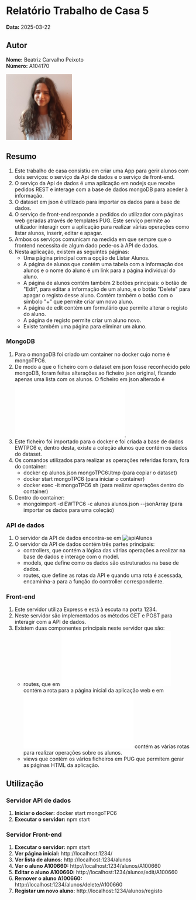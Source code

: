 # Relatório Trabalho de Casa 5

**Data:** 2025-03-22

## Autor

**Nome:** Beatriz Carvalho Peixoto  
**Número:** A104170  

![Fotografia de identificação](../foto_identificacao.png)

## Resumo
1. Este trabalho de casa consistiu em criar uma App para gerir alunos com dois serviços: o serviço da Api de dados e o serviço de front-end.
2. O serviço da Api de dados é uma aplicação em nodejs que recebe pedidos REST e interage com a base de dados mongoDB para aceder à informação.
3. O dataset em json é utilizado para importar os dados para a base de dados.
4. O serviço de front-end responde a pedidos do utilizador com páginas web geradas através de templates PUG. Este serviço permite ao utilizador interagir com a aplicação para realizar várias operações como listar alunos, inserir, editar e apagar.
5. Ambos os serviços comunicam na medida em que sempre que o frontend necessita de algum dado pede-os à API de dados.
6. Nesta aplicação, existem as seguintes páginas:
    - Uma página principal com a opção de Listar Alunos.
    - A página de alunos que contém uma tabela com a informação dos alunos e o nome do aluno é um link para a página individual do aluno.
    - A página de alunos contém também 2 botões principais: o botão de "Edit", para editar a informação de um aluno, e o botão "Delete" para apagar o registo desse aluno. Contém também o botão com o símbolo "+" que permite criar um novo aluno.
    - A página de edit contém um formulário que permite alterar o registo do aluno. 
    - A página de registo permite criar um aluno novo.
    - Existe também uma página para eliminar um aluno.

### MongoDB
1. Para o mongoDB foi criado um container no docker cujo nome é mongoTPC6.
2. De modo a que o ficheiro com o dataset em json fosse reconhecido pelo mongoDB, foram feitas alterações ao ficheiro json original, ficando apenas uma lista com os alunos. O ficheiro em json alterado é ![alunos.json](apiAlunos/alunos.json).
3. Este ficheiro foi importado para o docker e foi criada a base de dados EWTPC6 e, dentro desta, existe a coleção alunos que contém os dados do dataset.
4. Os comandos utilizados para realizar as operações referidas foram, fora do container:
    - docker cp alunos.json mongoTPC6:/tmp (para copiar o dataset)
    - docker start mongoTPC6 (para iniciar o container)
    - docker exec -it mongoTPC6 sh (para realizar operações dentro do container)
5. Dentro do container:
    - mongoimport -d EWTPC6 -c alunos alunos.json --jsonArray (para importar os dados para uma coleção)

### API de dados
1. O servidor da API de dados encontra-se em ![apiAlunos](apiAlunos/)
2. O servidor da API de dados contém três partes principais:
    - controllers, que contém a lógica das várias operações a realizar na base de dados e interage com o model.
    - models, que define como os dados são estruturados na base de dados.
    - routes, que define as rotas da API e quando uma rota é acessada, encaminha-a para a função do controller correspondente.

### Front-end 
1. Este servidor utiliza Express e está à escuta na porta 1234.
2. Neste servidor são implementados os métodos GET e POST para interagir com a API de dados.
3. Existem duas componentes principais neste servidor que são:
    - routes, que em ![index.js](routes/index.js) contém a rota para a página inicial da aplicação web e em ![alunos.js](routes/alunos.js) contém as várias rotas para realizar operações sobre os alunos. 
    - views que contém os vários ficheiros em PUG que permitem gerar as páginas HTML da aplicação.

## Utilização
### Servidor API de dados
1. **Iniciar o docker:** docker start mongoTPC6
2. **Executar o servidor:** npm start

### Servidor Front-end
1. **Executar o servidor:** npm start
2. **Ver página inicial:** http://localhost:1234/
3. **Ver lista de alunos:** http://localhost:1234/alunos 
4. **Ver o aluno A100660:** http://localhost:1234/alunos/A100660
5. **Editar o aluno A100660:** http://localhost:1234/alunos/edit/A100660
6. **Remover o aluno A100660:** http://localhost:1234/alunos/delete/A100660
7. **Registar um novo aluno:** http://localhost:1234/alunos/registo
